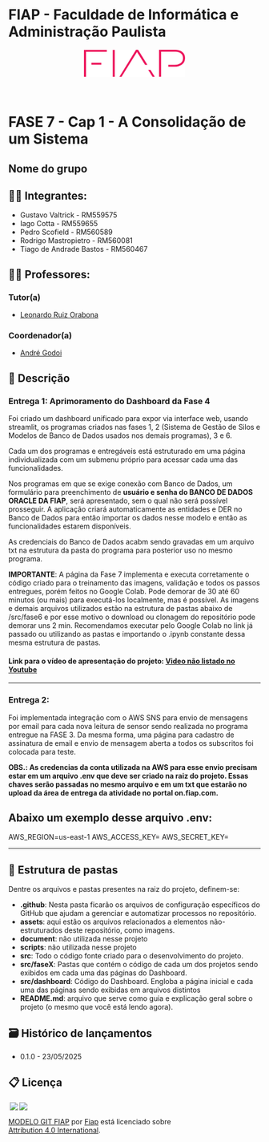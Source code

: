 # FIAP - Faculdade de Informática e Administração Paulista

<p align="center">
<a href= "https://www.fiap.com.br/"><img src="assets/logo-fiap.png" alt="FIAP - Faculdade de Informática e Admnistração Paulista" border="0" width=40% height=40%></a>
</p>

<br>

# FASE 7 - Cap 1 - A Consolidação de um Sistema

## Nome do grupo

## 👨‍🎓 Integrantes:

- Gustavo Valtrick - RM559575
- Iago Cotta - RM559655
- Pedro Scofield - RM560589
- Rodrigo Mastropietro - RM560081
- Tiago de Andrade Bastos - RM560467

## 👩‍🏫 Professores:

### Tutor(a)

- <a href="">Leonardo Ruiz Orabona</a>

### Coordenador(a)

- <a href="https://www.linkedin.com/in/profandregodoi/">André Godoi</a>

## 📜 Descrição

### Entrega 1: Aprimoramento do Dashboard da Fase 4

Foi criado um dashboard unificado para expor via interface web, usando streamlit, os programas criados nas fases 1, 2 (Sistema de Gestão de Silos e Modelos de Banco de Dados usados nos demais programas), 3 e 6.

Cada um dos programas e entregáveis está estruturado em uma página individualizada com um submenu próprio para acessar cada uma das funcionalidades.

Nos programas em que se exige conexão com Banco de Dados, um formulário para preenchimento de **usuário e senha do BANCO DE DADOS ORACLE DA FIAP**, será apresentado, sem o qual não será possível prosseguir.
A aplicação criará automaticamente as entidades e DER no Banco de Dados para então importar os dados nesse modelo e então as funcionalidades estarem disponíveis.

As credenciais do Banco de Dados acabm sendo gravadas em um arquivo txt na estrutura da pasta do programa para posterior uso no mesmo programa.

**IMPORTANTE**: A página da Fase 7 implementa e executa corretamente o código criado para o treinamento das imagens, validação e todos os passos entregues, porém feitos no Google Colab. Pode demorar de 30 até 60 minutos (ou mais) para executá-los localmente, mas é possível. As imagens e demais arquivos utilizados estão na estrutura de pastas abaixo de /src/fase6 e por esse motivo o download ou clonagem do repositório pode demorar uns 2 min. Recomendamos executar pelo Google Colab no link já passado ou utilizando as pastas e importando o .ipynb constante dessa mesma estrutura de pastas.

#### Link para o vídeo de apresentação do projeto: <a href="https://www.youtube.com/watch?v=IPauWJaBCb8">Video não listado no Youtube</a>

---

### Entrega 2:

Foi implementada integração com o AWS SNS para envio de mensagens por email para cada nova leitura de sensor sendo realizada no programa entregue na FASE 3. Da mesma forma, uma página para cadastro de assinatura de email e envio de mensagem aberta a todos os subscritos foi colocada para teste.

**OBS.: As credencias da conta utilizada na AWS para esse envio precisam estar em um arquivo .env que deve ser criado na raiz do projeto. Essas chaves serão passadas no mesmo arquivo e em um txt que estarão no upload da área de entrega da atividade no portal on.fiap.com.**

## **Abaixo um exemplo desse arquivo .env:**

AWS_REGION=us-east-1
AWS_ACCESS_KEY=<CHAVE AQUI>
AWS_SECRET_KEY=<CHAVE SECRETA AQUI>

---

## 📁 Estrutura de pastas

Dentre os arquivos e pastas presentes na raiz do projeto, definem-se:

- <b>.github</b>: Nesta pasta ficarão os arquivos de configuração específicos do GitHub que ajudam a gerenciar e automatizar processos no repositório.
- <b>assets</b>: aqui estão os arquivos relacionados a elementos não-estruturados deste repositório, como imagens.
- <b>document</b>: não utilizada nesse projeto
- <b>scripts</b>: não utilizada nesse projeto
- <b>src</b>: Todo o código fonte criado para o desenvolvimento do projeto.
- <b>src/faseX</b>: Pastas que contém o código de cada um dos projetos sendo exibidos em cada uma das páginas do Dashboard.
- <b>src/dashboard</b>: Código do Dashboard. Engloba a página inicial e cada uma das páginas sendo exibidas em arquivos distintos
- <b>README.md</b>: arquivo que serve como guia e explicação geral sobre o projeto (o mesmo que você está lendo agora).

## 🗃 Histórico de lançamentos

- 0.1.0 - 23/05/2025

## 📋 Licença

<img style="height:22px!important;margin-left:3px;vertical-align:text-bottom;" src="https://mirrors.creativecommons.org/presskit/icons/cc.svg?ref=chooser-v1"><img style="height:22px!important;margin-left:3px;vertical-align:text-bottom;" src="https://mirrors.creativecommons.org/presskit/icons/by.svg?ref=chooser-v1"><p xmlns:cc="http://creativecommons.org/ns#" xmlns:dct="http://purl.org/dc/terms/"><a property="dct:title" rel="cc:attributionURL" href="https://github.com/agodoi/template">MODELO GIT FIAP</a> por <a rel="cc:attributionURL dct:creator" property="cc:attributionName" href="https://fiap.com.br">Fiap</a> está licenciado sobre <a href="http://creativecommons.org/licenses/by/4.0/?ref=chooser-v1" target="_blank" rel="license noopener noreferrer" style="display:inline-block;">Attribution 4.0 International</a>.</p>
